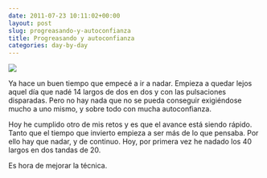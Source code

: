 ```yaml
---
date: 2011-07-23 10:11:02+00:00
layout: post
slug: progreasando-y-autoconfianza
title: Progreasando y autoconfianza
categories: day-by-day
---
```


![](http://newsimg.bbc.co.uk/media/images/44883000/jpg/_44883493_phelps_512.jpg)

Ya hace un buen tiempo que empecé a ir a nadar. Empieza a quedar lejos aquel día que nadé 14 largos de dos en dos y con las pulsaciones disparadas. Pero no hay nada que no se pueda conseguir exigiéndose mucho a uno mismo, y sobre todo con mucha autoconfianza. 

Hoy he cumplido otro de mis retos y es que el avance está siendo rápido. Tanto que el tiempo que invierto empieza a ser más de lo que pensaba. Por ello hay que nadar, y de continuo. Hoy, por primera vez he nadado los 40 largos en dos tandas de 20.

Es hora de mejorar la técnica.
